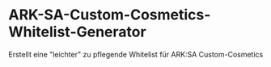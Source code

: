 # ARK-SA-Custom-Cosmetics-Whitelist-Generator
Erstellt eine "leichter" zu pflegende Whitelist für ARK:SA Custom-Cosmetics
